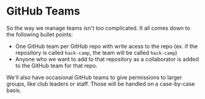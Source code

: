 # GitHub Teams

So the way we manage teams isn't too complicated. It all comes down to the
following bullet points:

- One GitHub team per GitHub repo with write acess to the repo (ex. if the
  repository is called `hack-camp`, the team will be called `hack-camp`)
- Anyone who we want to add to that repository as a collaborator is added to the
  GitHub team for that repo.

We'll also have occasional GitHub teams to give permissions to larger groups,
like club leaders or staff. Those will be handled on a case-by-case basis.
